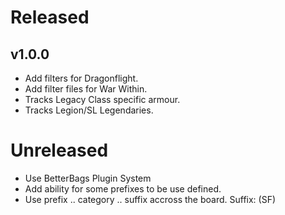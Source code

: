 # Released
## v1.0.0
 - Add filters for Dragonflight.
 - Add filter files for War Within.
 - Tracks Legacy Class specific armour.
 - Tracks Legion/SL Legendaries.

# Unreleased

 - Use BetterBags Plugin System
 - Add ability for some prefixes to be use defined.
 - Use prefix .. category .. suffix accross the board. Suffix: (SF)